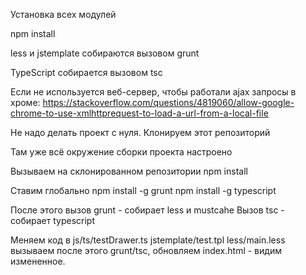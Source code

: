 Установка всех модулей

npm install

less и jstemplate собираются вызовом grunt

TypeScript собирается вызовом tsc


Если не используется веб-сервер, чтобы работали ajax запросы в хроме:
https://stackoverflow.com/questions/4819060/allow-google-chrome-to-use-xmlhttprequest-to-load-a-url-from-a-local-file


Не надо делать проект с нуля. Клонируем этот репозиторий 

Там уже всё окружение сборки проекта настроено

Вызываем на склонированном репозитории 
npm install

Ставим глобально
npm install -g grunt
npm install -g typescript

После этого вызов grunt - собирает less и mustcahe
Вызов tsc - собирает typescript


Меняем код в 
js/ts/testDrawer.ts
jstemplate/test.tpl
less/main.less
вызываем после этого grunt/tsc, обновляем index.html - видим измененное.
